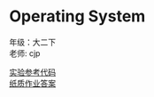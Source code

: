 # Operating System

年级：大二下  
老师: cjp    


[实验参考代码][1]  
[纸质作业答案][2]  

[1]:https://github.com/sue1016/OSLab
[2]:https://pan.baidu.com/s/18-jA5PGHYtNHBCMajgJ5sg
